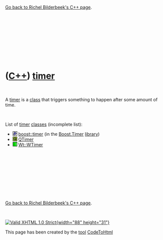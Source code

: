 

[Go back to Richel Bilderbeek's C++ page](Cpp.htm).

 

 

 

 

 

([C++](Cpp.htm)) [timer](CppTimer.htm)
======================================

 

A [timer](CppTimer.htm) is a [class](CppClass.htm) that triggers
something to happen after some amount of time.

 

List of [timer](CppTimer.htm) [classes](CppClass.htm) (incomplete list):

-   ![Boost](PicBoost.png) [boost::timer](CppBoostTimer.htm) (in the
    [Boost.Timer](CppBoostTimer.htm) [library](CppLibrary.htm))
-   ![Qt](PicQt.png) [QTimer](CppQTimer.htm)
-   ![Wt](PicWt.png) [Wt::WTimer](CppWTimer.htm)

 

 

 

 

 

[Go back to Richel Bilderbeek's C++ page](Cpp.htm).



 

[![Valid XHTML 1.0 Strict](valid-xhtml10.png){width="88"
height="31"}](http://validator.w3.org/check?uri=referer)

This page has been created by the [tool](Tools.htm)
[CodeToHtml](ToolCodeToHtml.htm)
